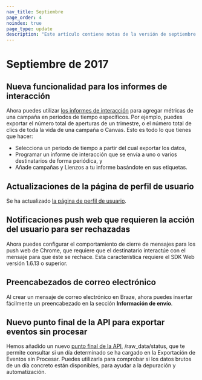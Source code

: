 ```yaml
---
nav_title: Septiembre
page_order: 4
noindex: true
page_type: update
description: "Este artículo contiene notas de la versión de septiembre de 2017."
---
```


# Septiembre de 2017

## Nueva funcionalidad para los informes de interacción

Ahora puedes utilizar [los informes de interacción]({{site.baseurl}}/user_guide/data_and_analytics/reporting/engagement_reports/#engagement-reports) para agregar métricas de una campaña en periodos de tiempo específicos. Por ejemplo, puedes exportar el número total de aperturas de un trimestre, o el número total de clics de toda la vida de una campaña o Canvas. Esto es todo lo que tienes que hacer:
- Selecciona un periodo de tiempo a partir del cual exportar los datos,
- Programar un informe de interacción que se envía a uno o varios destinatarios de forma periódica, y
- Añade campañas y Lienzos a tu informe basándote en sus etiquetas.

## Actualizaciones de la página de perfil de usuario

Se ha actualizado [la página de perfil de usuario]({{site.baseurl}}/user_guide/engagement_tools/segments/using_user_search/#using-user-search).

## Notificaciones push web que requieren la acción del usuario para ser rechazadas

Ahora puedes configurar el comportamiento de cierre de mensajes para los push web de Chrome, que requiere que el destinatario interactúe con el mensaje para que éste se rechace. Esta característica requiere el SDK Web versión 1.6.13 o superior.

## Preencabezados de correo electrónico

Al crear un mensaje de correo electrónico en Braze, ahora puedes insertar fácilmente un preencabezado en la sección **Información de envío**.

## Nuevo punto final de la API para exportar eventos sin procesar

Hemos añadido un nuevo [punto final de la API]({{site.baseurl}}/developer_guide/rest_api/api_network_connectivity_issues/#whitelisting-brazes-api-endpoint-ip-ranges), /raw_data/status, que te permite consultar si un día determinado se ha cargado en la Exportación de Eventos sin Procesar. Puedes utilizarla para comprobar si los datos brutos de un día concreto están disponibles, para ayudar a la depuración y automatización.




